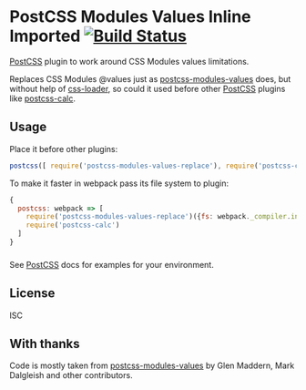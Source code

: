 # PostCSS Modules Values Inline Imported [![Build Status][ci-img]][ci]

[PostCSS] plugin to work around CSS Modules values limitations.

[ci]: https://travis-ci.org/princed/postcss-modules-values-replace
[ci-img]:  https://travis-ci.org/princed/postcss-modules-values-replace.svg
[PostCSS]: https://github.com/postcss/postcss
[css-loader]: https://github.com/webpack/css-loader 
[postcss-calc]: https://github.com/postcss/postcss-calc 
[postcss-modules-values]: https://github.com/css-modules/postcss-modules-values 

Replaces CSS Modules @values just as [postcss-modules-values] does, but without help of [css-loader],
so could it used before other [PostCSS] plugins like [postcss-calc]. 

## Usage

Place it before other plugins:
```js
postcss([ require('postcss-modules-values-replace'), require('postcss-calc') ]);
```

To make it faster in webpack pass its file system to plugin:
```js
{
  postcss: webpack => [
    require('postcss-modules-values-replace')({fs: webpack._compiler.inputFileSystem}),
    require('postcss-calc')
  ]
}
```

### 

See [PostCSS] docs for examples for your environment.

## License

ISC

## With thanks

Code is mostly taken from [postcss-modules-values] by Glen Maddern, Mark Dalgleish and other contributors.
